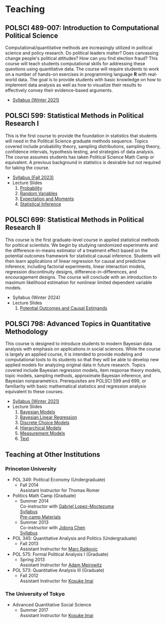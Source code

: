 # Teaching

## POLSCI 489-007: Introduction to Computational Political Science

Computational/quantitative methods are increasingly utilized in political science and policy research. Do political leaders matter? Does canvassing change people's political attitudes? How can you find election fraud? This course will teach students computational skills for addressing these questions using quantitative data. The course will require students to work on a number of hands-on exercises in programming language **R** with real-world data. The goal is to provide students with basic knowledge on how to implement data analysis as well as how to visualize their results to effectively convey their evidence-based arguments.

- [Syllabus (Winter 2021)](./files/syl489.pdf)

## POLSCI 599: Statistical Methods in Political Research I

This is the first course to provide the foundation in statistics that students will need in
the Political Science graduate methods sequence. Topics covered include probability theory,
sampling distributions, sampling theory, confidence intervals, hypothesis testing, and strategies
of data analysis. The course assumes students has taken Political Science Math Camp or
equivalent. A previous background in statistics is desirable but not required for taking the
course.

- [Syllabus (Fall 2023)](./files/syl599.pdf)
- Lecture Slides  
  1. [Probability](./files/prob.pdf)
  2. [Random Variables](./files/rv.pdf)
  3. [Expectation and Moments](./files/moments.pdf)
  3. [Statistical Inference](./files/inference.pdf)

## POLSCI 699: Statistical Methods in Political Research II

This course is the first graduate-level course in applied statistical methods for political scientists. We begin by studying randomized experiments and the difference-in-means estimator of a treatment effect based on the potential outcomes framework for statistical causal inference. Students will then learn applications of linear regression for causal and predictive inference, including factorial experiments, linear interaction models, regression discontinuity designs, difference-in-differences, and encouragement designs. The course will conclude with an introduction to maximum likelihood estimation for nonlinear limited dependent variable models.

- Syllabus (Winter 2024)
- Lecture Slides  
  1. [Potential Outcomes and Causal Estimands](./files/potential.pdf)

## POLSCI 798: Advanced Topics in Quantitative Methodology

This course is designed to introduce students to modern Bayesian data analysis with emphasis
on applications in social sciences. While the course is largely an applied course, it is
intended to provide modeling and computational tools to its students so that they will be able
to develop new applied models for analyzing original data in future research. Topics covered
include Bayesian regression models, item response theory models, topic models, sampling methods,
approximate Bayesian inference, and Bayesian nonparametrics. Prerequisites are POLSCI
599 and 699, or familiarity with basic mathematical statistics and regression analysis equivalent
to these courses.

- [Syllabus (Winter 2021)](./files/syl798.pdf)
- Lecture Slides  
  1. [Bayesian Models](./files/basics.pdf)
  2. [Bayesian Linear Regression](./files/bayesreg.pdf)
  3. [Discrete Choice Models](./files/discrete.pdf)
  4. [Hierarchical Models](./files/hierarchical.pdf)
  5. [Measurement Models](./files/measurement.pdf)
  6. [Text](./files/text.pdf)

## Teaching at Other Institutions

### Princeton University

- POL 349: Political Economy (Undergraduate)  
  - Fall 2014  
    Assistant Instructor for Thomas Romer
- Politics Math Camp (Graduate)  
  - Summer 2014  
    Co-instructor with [Gabriel Lopez-Moctezuma](http://www.glmoctezuma.com/)  
    [Syllabus](./files/sylmath14.pdf)  
    [Pre-camp Materials](./files/premath14.pdf)
  - Summer 2013  
    Co-instructor with [Jidong Chen](https://www.jidongchen.org/)  
    [Syllabus](./files/sylmath13.pdf)
- POL 345: Quantitative Analysis and Politics (Undergraduate)
  - Fall 2013  
    Assistant Instructor for [Marc Ratkovic](https://scholar.princeton.edu/ratkovic/home)
- POL 575: Formal Political Analysis I (Graduate)
  - Spring 2013  
    Assistant Instructor for [Adam Meirowitz](https://faculty.utah.edu/u6002205-Adam_Meirowitz/hm/index.hml)
- POL 573: Quantitative Analysis III (Graduate)
  - Fall 2012  
    Assistant Instructor for [Kosuke Imai](https://imai.fas.harvard.edu/)

### The University of Tokyo

- Advanced Quantitative Social Science
  - Summer 2017  
    Assistant Instructor for [Kosuke Imai](https://imai.fas.harvard.edu/)

<!--
You can use the [editor on GitHub](https://github.com/shiraito/shiraito.github.io/edit/master/index.md) to maintain and preview the content for your website in Markdown files.

Whenever you commit to this repository, GitHub Pages will run [Jekyll](https://jekyllrb.com/) to rebuild the pages in your site, from the content in your Markdown files.

### Markdown

Markdown is a lightweight and easy-to-use syntax for styling your writing. It includes conventions for

```markdown
Syntax highlighted code block

# Header 1
## Header 2
### Header 3

- Bulleted
- List

1. Numbered
2. List

**Bold** and _Italic_ and `Code` text

[Link](url) and ![Image](src)
```

For more details see [GitHub Flavored Markdown](https://guides.github.com/features/mastering-markdown/).

### Jekyll Themes

Your Pages site will use the layout and styles from the Jekyll theme you have selected in your [repository settings](https://github.com/shiraito/shiraito.github.io/settings). The name of this theme is saved in the Jekyll `_config.yml` configuration file.

### Support or Contact

Having trouble with Pages? Check out our [documentation](https://help.github.com/categories/github-pages-basics/) or [contact support](https://github.com/contact) and we’ll help you sort it out.
-->
